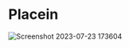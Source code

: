 # Placein
![Screenshot 2023-07-23 173604](https://github.com/sunny2708/Placein/assets/84954307/817d193f-2da3-4cd7-8a01-ead3236f8cd2)
